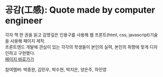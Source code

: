 # 공감(工感): Quote made by computer engineer  
각자 책 한 권을 읽고 감명깊은 인용구를 사용해 웹 프론트(html, css, javascript)기술을 사용해 페이지 제작.  
프론트엔드 개발에 관심이 있는 각각의 학생들이 본인의 실력, 본인의 취향에 맞게 디자인하고 구현했다.   
[페이지 바로가기](https://dsc-sahmyook.github.io/GongGam/)  

참여멤버: 박종완, 김민우, 박수현, 박지은, 양은주, 하민영  
